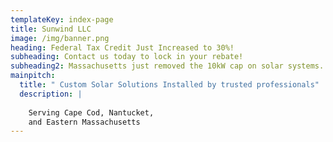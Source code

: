 ```yaml
---
templateKey: index-page
title: Sunwind LLC
image: /img/banner.png
heading: Federal Tax Credit Just Increased to 30%!
subheading: Contact us today to lock in your rebate!
subheading2: Massachusetts just removed the 10kW cap on solar systems. Click to learn more!
mainpitch:
  title: " Custom Solar Solutions Installed by trusted professionals"
  description: |
    
    Serving Cape Cod, Nantucket,
    and Eastern Massachusetts
---
```


